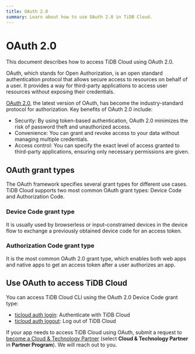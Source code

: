 ```yaml
---
title: OAuth 2.0
summary: Learn about how to use OAuth 2.0 in TiDB Cloud.
---
```


# OAuth 2.0

This document describes how to access TiDB Cloud using OAuth 2.0.

OAuth, which stands for Open Authorization, is an open standard authentication protocol that allows secure access to resources on behalf of a user. It provides a way for third-party applications to access user resources without exposing their credentials.

[OAuth 2.0](https://oauth.net/2/), the latest version of OAuth, has become the industry-standard protocol for authorization. Key benefits of OAuth 2.0 include:

- Security: By using token-based authentication, OAuth 2.0 minimizes the risk of password theft and unauthorized access.
- Convenience: You can grant and revoke access to your data without managing multiple credentials.
- Access control: You can specify the exact level of access granted to third-party applications, ensuring only necessary permissions are given.

## OAuth grant types

The OAuth framework specifies several grant types for different use cases. TiDB Cloud supports two most common OAuth grant types: Device Code and Authorization Code.

### Device Code grant type

It is usually used by browserless or input-constrained devices in the device flow to exchange a previously obtained device code for an access token.

### Authorization Code grant type

It is the most common OAuth 2.0 grant type, which enables both web apps and native apps to get an access token after a user authorizes an app.

## Use OAuth to access TiDB Cloud
You can access TiDB Cloud CLI using the OAuth 2.0 Device Code grant type:

- [ticloud auth login](/tidb-cloud/ticloud-auth-login.md): Authenticate with TiDB Cloud
- [ticloud auth logout](/tidb-cloud/ticloud-auth-logout.md): Log out of TiDB Cloud

If your app needs to access TiDB Cloud using OAuth, submit a request to [become a Cloud & Technology Partner](https://www.pingcap.com/partners/become-a-partner/) (select **Cloud & Technology Partner** in **Partner Program**). We will reach out to you.